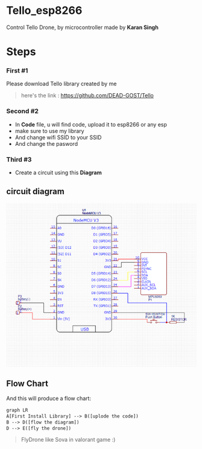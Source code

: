 
# Tello_esp8266
Control Tello Drone, by microcontroller made by **Karan Singh**

# Steps
### First #1
Please download Tello library created by me
>here's the link : https://github.com/DEAD-GOST/Tello
### Second #2
* In **Code** file, u will find code, upload it to esp8266 or any esp
*  make sure to use my library
*  And change wifi SSID to your SSID
*  And change the pasword
### Third #3
* Create a circuit using this **Diagram**

## circuit diagram

![circuit](https://github.com/DEAD-GOST/Tello_esp8266/blob/main/electrical%20connection/electronics.png?raw=true)




##  Flow Chart



And this will produce a flow chart:

```mermaid
graph LR
A[First Install Library] --> B([uplode the code])
B --> D([flow the diagram])
D --> E([fly the drone])
```
> FlyDrone like Sova in valorant game :)
